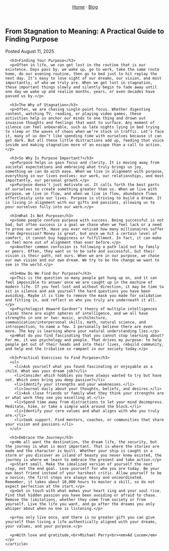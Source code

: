 <!doctype html>
<html lang="en">
<head>
  <meta charset="utf-8">
  <meta name="viewport" content="width=device-width,initial-scale=1">
  <title>From Stagnation to Meaning: A Practical Guide to Finding Purpose</title>
  <meta name="description" content="Practical prompts and perspective shifts to move from stagnation to a life aligned with your values.">
  <link rel="stylesheet" href="../styles.css">
</head>
<body>
  <header class="container">
    <a href="../index.html">Home</a> · <a href="../blog.html">Blog</a>
  </header>

  <main class="container">
    <article class="post">
      <h1>From Stagnation to Meaning: A Practical Guide to Finding Purpose</h1>
      <p class="post-meta">Posted <time datetime="2025-08-11">August 11, 2025</time></p>

      <h3>Finding Your Purpose</h3>
      <p>Often in life, we can get lost in the routine that is our existence. Days pass by, we wake up, go to work, take the same route home, do our evening routine, then go to bed just to hit replay the next day. It’s easy to lose sight of our dreams, our vision, and most importantly, of who we truly are. When we get lost in stagnation, these important things slowly and silently begin to fade away until one day we wake up and realize months, years, or even decades have passed us by.</p>

      <h3>The Why of Stagnation</h3>
      <p>Often, we are chasing single-point focus. Whether digesting content, watching TV, reading, or playing video games, these activities help us anchor our minds to one thing and drown out invasive thoughts and feelings that want to surface. Any moment of silence can feel unbearable, such as late nights lying in bed trying to sleep or the waves of chaos when we’re stuck in traffic. Let’s face it, many of us don’t like spending time with ourselves because it can get dark. But all these little distractions add up, feeding that voice inside and making stagnation more of an escape than a call to action.</p>

      <h3>So Why Is Purpose Important?</h3>
      <p>Purpose helps us gain focus and clarity. It is moving away from societal expectations and embracing what truly brings us joy, something we can do with ease. When we live in alignment with purpose, everything in our lives evolves: our work, our relationships, and most importantly, our personal growth.</p>
      <p>Purpose doesn’t just motivate us. It calls forth the best parts of ourselves to create something greater than us. When we live with purpose, we live in flow, and when we live in flow, abundance flows effortlessly into our lives. Purpose is striving to build a dream. It is living in alignment with our gifts and passions, allowing us to pour ourselves fully into our work.</p>

      <h3>What Is Not Purpose</h3>
      <p>Some people confuse purpose with success. Being successful is not bad, but often success is a goal we chase when we feel lack or a need to prove our worth. Have you ever noticed how many millionaires suffer from depression? Money is great, but once we hit a certain level of comfort, it cannot buy happiness or fulfillment. In fact, it can make us feel more out of alignment than ever before.</p>
      <p>Another common confusion is following a path laid out by family or peers. Often, they want us to be safe and successful, but their vision is their path, not ours. When we are in our purpose, we chase our own vision and our own dream. We try to be the change we want to see in the world.</p>

      <h3>How Do We Find Our Purpose?</h3>
      <p>This is the question so many people get hung up on, and it can feel impossible to answer once we are caught up in the machine of modern life. If you feel lost and without direction, it may be time to sit in silence and ask yourself the hard questions you have been avoiding. Maybe it is time to remove the mask you made for validation and fitting in, and reflect on who you truly are underneath it all.</p>
      <p>Psychologist Howard Gardner’s theory of multiple intelligences claims there are eight spheres of intelligence, and we all have strengths in one or two: music, architecture, communication/interpersonal skills, math, natural science, and introspection, to name a few. I personally believe there are even more. The key is learning where your natural understanding lies.</p>
      <p>What do you find fascinating that you cannot stop learning about? For me, it was psychology and people. That drives my purpose: to help people get out of their heads and into their lives, rebuild community, and help end the tribalism so rampant in our society today.</p>

      <h3>Practical Exercises to Find Purpose</h3>
      <ul>
        <li>Ask yourself what you found fascinating or enjoyable as a child. What was your dream job?</li>
        <li>Consider which hobbies you have always wanted to try but have not. Which ones bring you deep passion?</li>
        <li>Identify your strengths and your weaknesses.</li>
        <li>Journal daily about your thoughts, beliefs, and desires.</li>
        <li>Ask close friends or family what they think your strengths are or what work they see you excelling at.</li>
        <li>Spend time away from distractions to let your mind decompress. Meditate, hike, or take a simple walk around the block.</li>
        <li>Identify your core values and what aligns with who you truly are.</li>
        <li>Seek support. Find mentors, coaches, or communities that share your vision and passions.</li>
      </ul>

      <h3>Embrace the Journey</h3>
      <p>We all want the destination, the dream life, the security, but the journey is what is most important. That is where the stories are made and the character is built. Whether your ship is caught in a storm or you discover an island of beauty you never knew existed, the journey is where we learn to embrace the present and take action.</p>
      <p>Start small. Make the idealized version of yourself the next step, not the end goal. Love yourself for who you are today. Be your own best friend instead of your harshest critic. Allow yourself to be a novice; the first steps are always messy and uncoordinated. Remember, it takes about 10,000 hours to master a skill, so do not expect perfection at the start.</p>
      <p>Get in touch with what makes your heart sing and your soul rise. Find that hidden passion you have been avoiding or afraid to chase. Remove the limitations, whether they come from society or from yourself. Live the life you want, and go after the dreams you only whisper about when no one is listening.</p>

      <p>You only live once, and there is no greater gift you can give yourself than living a life authentically aligned with your dreams, your values, and your purpose.</p>

      <p>With love and gratitude,<br>Michael Perry<br><em>Ad Lucem</em></p>
    </article>
  </main>
</body>
</html>
